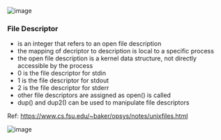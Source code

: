 ![image](https://github.com/user-attachments/assets/8861c639-b9d9-46ec-a9fd-d2dece885318)


### File Descriptor
* is an integer that refers to an open file description
* the mapping of decriptor to description is local to a specific process
* the open file description is a kernel data structure, not directly accessible by the process
* 0 is the file descriptor for stdin
* 1 is the file descriptor for stdout
* 2 is the file descriptor for stderr
* other file descriptors are assigned as open() is called
* dup() and dup2() can be used to manipulate file descriptors

Ref: https://www.cs.fsu.edu/~baker/opsys/notes/unixfiles.html

![image](https://github.com/user-attachments/assets/0762cb57-cb75-4b3a-aec3-88ef63e15c39)

